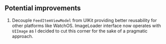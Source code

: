 ## Potential improvements
1. Decouple `FeedItemViewModel` from UIKit providing better reusability for other platforms like WatchOS. ImageLoader interface now operates with `UIImage` as I decided to cut this corner for the sake of a pragmatic approach. 

